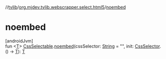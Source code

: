 //[tvlib](../../index.md)/[org.mjdev.tvlib.webscrapper.select.html5](index.md)/[noembed](noembed.md)

# noembed

[androidJvm]\
fun &lt;[T](noembed.md)&gt; [CssSelectable](../org.mjdev.tvlib.webscrapper.select/-css-selectable/index.md).[noembed](noembed.md)(cssSelector: [String](https://kotlinlang.org/api/latest/jvm/stdlib/kotlin/-string/index.html) = &quot;&quot;, init: [CssSelector](../org.mjdev.tvlib.webscrapper.select/-css-selector/index.md).() -&gt; [T](noembed.md)): [T](noembed.md)
